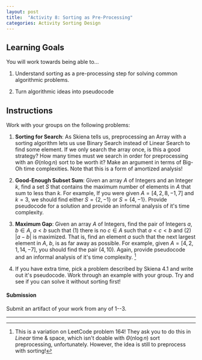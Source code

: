 ```yaml
---
layout: post
title:  "Activity 8: Sorting as Pre-Processing"
categories: Activity Sorting Design
---
```


## Learning Goals

You will work towards being able to...

1. Understand sorting as a pre-processing step for solving common algorithmic problems. 

2. Turn algorithmic ideas into pseudocode

## Instructions
Work with your groups on the following problems:

1. **Sorting for Search**: As Skiena tells us, preprocessing an Array with a sorting algorithm lets us use Binary Search instead of Linear Search to find some element. If we only search the array once, is this a good strategy? How many times must we search in order for preprocessing with an $\Theta(n \log n)$ sort to be worth it? Make an argument in terms of Big-Oh time complexities. Note that this is a form of amortized analysis! 

2. **Good-Enough Subset Sum**: Given an array $A$ of Integers and an Integer $k$, find a set $S$ that contains the maximum number of elements in $A$ that sum to less than $k$. For example, If you were given $A = [4, 2, 8, -1, 7]$ and $k = 3$, we should find either $S = \{2, -1\}$ or $S = \{4, -1\}$. Provide pseudocode for a solution and provide an informal analysis of it's time complexity.

3. **Maximum Gap**: Given an array $A$ of Integers, find the pair of Integers $a, b \in A$, $a < b$ such that (1) there is no $c \in A$ such that $a < c < b$ and (2) $\lvert a - b \rvert$ is maximized. That is, find an element $a$ such that the next largest element in $A$, $b$, is as far away as possible. For example, given $A = [4, 2, 1, 14, -7]$, you should find the pair $(4, 10)$. Again, provide pseudocode and an informal analysis of it's time complexity. [^1]

4. If you have extra time, pick a problem described by Skiena 4.1 and write out it's pseudocode. Work through an example with your group. Try and see if you can solve it without sorting first!

#### Submission
Submit an artifact of your work from any of 1--3.  

---

[^1]: This is a variation on LeetCode problem 164! They ask you to do this in *Linear* time & space, which isn't doable with $\Theta(n \log n)$ sort preprocessing, unfortunately. However, the idea is still to preprocess with sorting!
